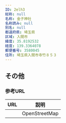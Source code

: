 ```yaml
---
ID: 2elh3
総称: null
名称: 金子神社
名称読み: null
別名: null
都道府県: 埼玉県
区域: 入間市
緯度: 35.8192532
経度: 139.3364078
郵便番号: 3580045
住所: 埼玉県入間市寺竹８５３
---
```


## その他

### 参考URL

| URL | 説明          |
| --- | ------------- |
|     | OpenStreetMap |
